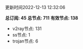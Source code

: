 更新时间2022-12-13 12:32:06

**总订阅: 45**
**总节点: 711**
**有效节点: 138**
- v2ray节点: 131
- ss节点: 1
- trojan节点: 6
